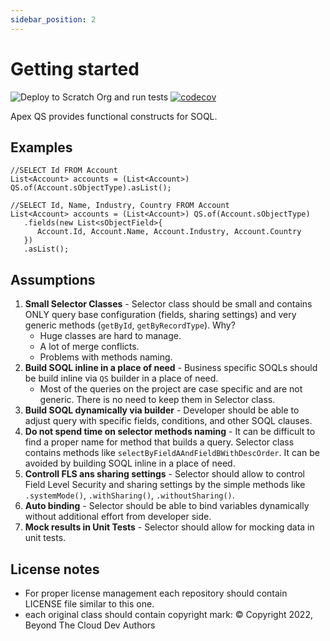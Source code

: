 ```yaml
---
sidebar_position: 2
---
```


# Getting started

![Deploy to Scratch Org and run tests](https://github.com/beyond-the-cloud-dev/query-selector/actions/workflows/ci.yml/badge.svg)
[![codecov](https://codecov.io/gh/beyond-the-cloud-dev/query-selector/branch/main/graph/badge.svg)](https://codecov.io/gh/beyond-the-cloud-dev/query-selector)

Apex QS provides functional constructs for SOQL.

## Examples

```apex
//SELECT Id FROM Account
List<Account> accounts = (List<Account>) QS.of(Account.sObjectType).asList();
```

```apex
//SELECT Id, Name, Industry, Country FROM Account
List<Account> accounts = (List<Account>) QS.of(Account.sObjectType)
   .fields(new List<sObjectField>{
      Account.Id, Account.Name, Account.Industry, Account.Country
   })
   .asList();
```

## Assumptions

1. **Small Selector Classes** - Selector class should be small and contains ONLY query base configuration (fields, sharing settings) and very generic methods (`getById`, `getByRecordType`). Why?
   - Huge classes are hard to manage.
   - A lot of merge conflicts.
   - Problems with methods naming.
2. **Build SOQL inline in a place of need** - Business specific SOQLs should be build inline via `QS` builder in a place of need.
   - Most of the queries on the project are case specific and are not generic. There is no need to keep them in Selector class.
3. **Build SOQL dynamically via builder** - Developer should be able to adjust query with specific fields, conditions, and other SOQL clauses.
4. **Do not spend time on selector methods naming** - It can be difficult to find a proper name for method that builds a query. Selector class contains methods like `selectByFieldAAndFieldBWithDescOrder`. It can be avoided by building SOQL inline in a place of need.
5. **Controll FLS ans sharing settings** - Selector should allow to control Field Level Security and sharing settings by the simple methods like `.systemMode()`, `.withSharing()`, `.withoutSharing()`.
6. **Auto binding** - Selector should be able to bind variables dynamically without additional effort from developer side.
7. **Mock results in Unit Tests** - Selector should allow for mocking data in unit tests.

## License notes

- For proper license management each repository should contain LICENSE file similar to this one.
- each original class should contain copyright mark: © Copyright 2022, Beyond The Cloud Dev Authors
